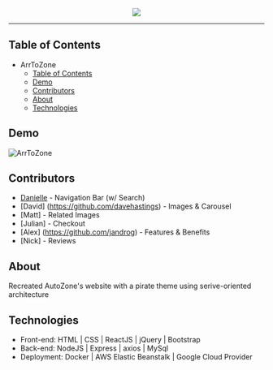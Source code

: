 <p align="center">
  <img src="https://i.imgur.com/QTQETFB.png">
</p>

------------------------------

## Table of Contents 
- ArrToZone
  - [Table of Contents](#table-of-contents)
  - [Demo](#demo)
  - [Contributors](#contributors)
  - [About](#about)
  - [Technologies](#technologies)

## Demo
![ArrToZone](https://github.com/daniellekuhn/ArrToZoneGIF/blob/master/ArrToZone.gif)

## Contributors
  - [Danielle](https://github.com/daniellekuhn) - Navigation Bar (w/ Search)
  - [David] (https://github.com/davehastings) - Images & Carousel
  - [Matt] - Related Images
  - [Julian] - Checkout
  - [Alex] (https://github.com/jandrog) - Features & Benefits
  - [Nick] - Reviews
  
## About
Recreated AutoZone's website with a pirate theme using serive-oriented architecture

## Technologies 
  - Front-end: HTML | CSS | ReactJS | jQuery | Bootstrap
  - Back-end: NodeJS | Express | axios | MySql
  - Deployment: Docker | AWS Elastic Beanstalk | Google Cloud Provider
  

 

  
